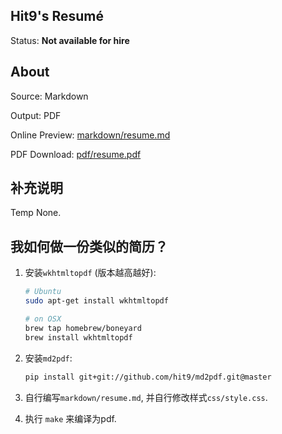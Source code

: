 Hit9's Resumé
-------------

Status: **Not available for hire**

About
------

Source: Markdown

Output: PDF

Online Preview: [markdown/resume.md](markdown/resume.md)

PDF Download: [pdf/resume.pdf](https://github.com/hit9/resume.pdf/blob/master/pdf/resume.pdf?raw=true)

补充说明
--------

Temp None.

我如何做一份类似的简历？
-----------------------

1. 安装`wkhtmltopdf` (版本越高越好):
   ```bash
   # Ubuntu
   sudo apt-get install wkhtmltopdf

   # on OSX
   brew tap homebrew/boneyard
   brew install wkhtmltopdf
   ```

2. 安装`md2pdf`:

   ```bash
   pip install git+git://github.com/hit9/md2pdf.git@master
   ```

3. 自行编写`markdown/resume.md`, 并自行修改样式`css/style.css`.

4. 执行 `make` 来编译为pdf.
